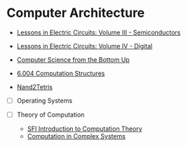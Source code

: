 # Computer Architecture

- [Lessons in Electric Circuits: Volume III - Semiconductors](https://www.circuitbread.com/textbooks/lessons-in-electric-circuits-volume-iii-semiconductors)
- [Lessons in Electric Circuits: Volume IV - Digital](https://www.circuitbread.com/textbooks/lessons-in-electric-circuits-volume-iv-digital)

- [Computer Science from the Bottom Up](https://www.bottomupcs.com/)
- [6.004 Computation Structures](https://computationstructures.org/index.html)
- [Nand2Tetris](https://www.nand2tetris.org/)

- [ ] Operating Systems

- [ ] Theory of Computation
  - [SFI Introduction to Computation Theory](https://www.complexityexplorer.org/courses/58-introduction-to-computation-theory/segments/5204?summary)
  - [Computation in Complex Systems](https://www.complexityexplorer.org/courses/173-computation-in-complex-systems-spring-2023/segments/17212?summary)
